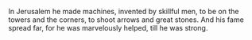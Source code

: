 In Jerusalem he made machines, invented by skillful men, to be on the towers and the corners, to shoot arrows and great stones. And his fame spread far, for he was marvelously helped, till he was strong.

